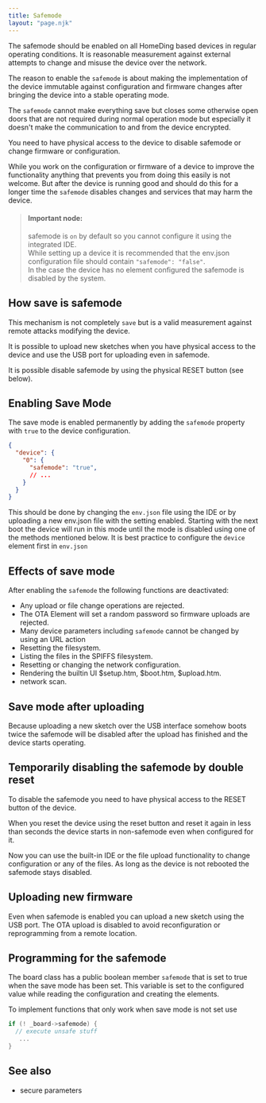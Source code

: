 ```yaml
---
title: Safemode
layout: "page.njk"
---
```


The safemode should be enabled on all HomeDing based devices in regular operating conditions. It is reasonable measurement against external attempts to change and misuse the device over the network.

The reason to enable the `safemode` is about making the implementation of the device immutable against configuration and firmware changes after bringing the device into a stable operating mode.

The `safemode` cannot make everything save but closes some otherwise open doors that are not required during normal operation mode but especially it doesn't make the communication to and from the device encrypted.

You need to have physical access to the device to disable safemode or change firmware or configuration. 

While you work on the configuration or firmware of a device to improve the functionality anything that prevents you from doing this easily is not welcome.
But after the device is running good and should do this for a longer time the `safemode` disables changes and services that may harm the device.

> #### Important node:
> safemode is `on` by default so you cannot configure it using the integrated IDE.<br/>
> While setting up a device it is recommended that the env.json configuration file should contain `"safemode": "false"`.<br/>
> In the case the device has no element configured the safemode is disabled by the system.

## How save is safemode

This mechanism is not completely `save` but is a valid measurement against remote attacks modifying the device.

It is possible to upload new sketches when you have physical access to the device and use the USB port for uploading even in safemode.

It is possible disable safemode by using the physical RESET button (see below).



## Enabling Save Mode

The save mode is enabled permanently by adding the `safemode` property with `true` to the device configuration.

``` json
{
  "device": {
    "0": {
      "safemode": "true",
      // ...
    }
  }
}
```
This should be done by changing the `env.json` file using the IDE or by uploading a new env.json file with the setting enabled.
Starting with the next boot the device will run in this mode until the mode is disabled using one of the methods mentioned below.
It is best practice to configure the `device` element first in `env.json`


## Effects of save mode

After enabling the `safemode` the following functions are deactivated:

* Any upload or file change operations are rejected.
* The OTA Element will set a random password so firmware uploads are rejected.
* Many device parameters including `safemode` cannot be changed by using an URL action
* Resetting the filesystem.
* Listing the files in the SPIFFS filesystem.
* Resetting or changing the network configuration.
* Rendering the builtin UI $setup.htm, $boot.htm, $upload.htm.
* network scan.


## Save mode after uploading

Because uploading a new sketch over the USB interface somehow boots twice
the safemode will be disabled after the upload has finished and the device starts operating.


## Temporarily disabling the safemode by double reset

To disable the safemode you need to have physical access to the RESET button of the device.

When you reset the device using the reset button and reset it again in less than seconds the device starts in non-safemode even when configured for it.

Now you can use the built-in IDE or the file upload functionality to change configuration or any of the files. As long as the device is not rebooted the safemode stays disabled.


## Uploading new firmware

Even when safemode is enabled you can upload a new sketch using the USB port.
The OTA upload is disabled to avoid reconfiguration or reprogramming from a remote location.


## Programming for the safemode

The board class has a public boolean member `safemode` that is set to true when the save mode has been set.
This variable is set to the configured value while reading the configuration and creating the elements.

To implement functions that only work when save mode is not set use

``` cpp
if (! _board->safemode) {
  // execute unsafe stuff
   ...
}
```

## See also

* secure parameters